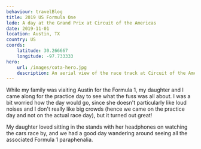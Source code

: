```yaml
---
behaviour: travelBlog
title: 2019 US Formula One
lede: A day at the Grand Prix at Circuit of the Americas
date: 2019-11-01
location: Austin, TX
country: US
coords:
    latitude: 30.266667
    longitude: -97.733333
hero:
    url: /images/cota-hero.jpg
    description: An aerial view of the race track at Circuit of the Americas
---
```

While my family was viaiting Austin for the Formula 1, my daughter and  I came along for the practice day to see what the fuss was all about. I was a bit worried how the day would go, since she doesn't particularly like loud noises and I don't really like big crowds (hence we came on the practice day and not on the actual race day), but it turned out great!

My daughter loved sitting in the stands with her headphones on watching the cars race by, and we had a good day wandering around seeing all the associated Formula 1 paraphenalia.